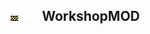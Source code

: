 ## ![unknown](../../.gitbook/assets/unknown.png) ![Base](../../.gitbook/assets/base.png) WorkshopMOD

